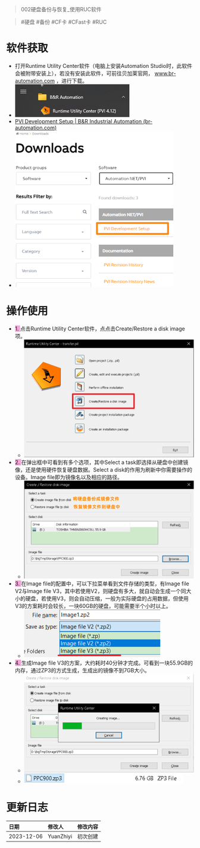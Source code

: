> 002硬盘备份与恢复_使用RUC软件

> #硬盘 #备份 #CF卡 #CFast卡 #RUC

# 软件获取

- 打开Runtime Utility Center软件（电脑上安装Automation Studio时，此软件会被附带安装上），若没有安装此软件，可前往贝加莱官网， www.br-automation.com ，进行下载。
- ![](FILES/002硬盘备份与恢复_使用RUC软件/image-20231206232203922.png)
- [PVI Development Setup | B&R Industrial Automation (br-automation.com)](https://www.br-automation.com/en/downloads/software/automation-netpvi/pvi-development-setup/)
- ![](FILES/002硬盘备份与恢复_使用RUC软件/image-20231206231357931.png)

# 操作使用

- <span style="background:#F0A7D8">1. </span>点击Runtime Utility Center软件，点点击Create/Restore a disk image项。
    - ![](FILES/002硬盘备份与恢复_使用RUC软件/image-20231206231525469.png)
- <span style="background:#F0A7D8">2. </span>在弹出框中可看到有多个选项，其中Select a task即选择从硬盘中创建镜像，还是使用硬件恢复硬盘数据。Select a disk的作用为刷新中你需要操作的设备。Image file即为镜像名以及相应的路径。
    - ![](FILES/002硬盘备份与恢复_使用RUC软件/image-20231206231708822.png)
- <span style="background:#F0A7D8">3. </span>在Image file的配置中，可以下拉菜单看到文件存储的类型，有Image file V2与Image file V3，其中若使用V2，则硬盘有多大，就自动会生成一个同大小的硬盘，若使用V3，则会自动压缩，一般为实际硬盘的占用数据，但使用V3的方案耗时会较长，一块60GB的硬盘，可能需要半个小时以上。
    - ![](FILES/002硬盘备份与恢复_使用RUC软件/image-20231206231726441.png)
- <span style="background:#F0A7D8">4. </span>生成Image file V3的方案，大约耗时40分钟才完成。可看到一块55.9GB的内存，通过ZP3的方式生成，生成出的镜像不到7GB大小。
    - ![](FILES/002硬盘备份与恢复_使用RUC软件/image-20231206231748019.png)
    - ![](FILES/002硬盘备份与恢复_使用RUC软件/image-20231206231820695.png)

# 更新日志

| 日期     | 修改人     | 修改内容     |
|:-----|:-----|:-----|
| 2023-12-06     | YuanZhiyi     | 初次创建     |
